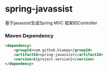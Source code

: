 # spring-javassist
基于javassist生成Spring MVC 框架的Controller

### Maven Dependency

``` xml
<dependency>
	<groupId>com.github.hiwepy</groupId>
	<artifactId>spring-javassist</artifactId>
	<version>${project.version}</version>
</dependency>
```
